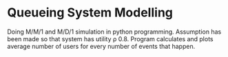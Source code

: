 # Queueing System Modelling

Doing M/M/1 and M/D/1 simulation in python programming. Assumption has been made so that system has utility ρ 0.8. 
Program calculates and plots average number of users for every number of events that happen.
